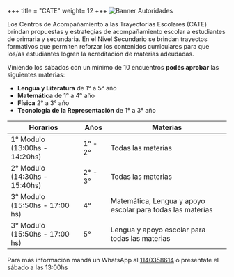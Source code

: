 +++
title = "CATE"
weight= 12
+++
![Banner Autoridades](/imgs/cate.jpg?height=20vw&lightbox=false)


Los Centros de Acompañamiento a las Trayectorias Escolares (CATE) brindan propuestas y estrategias de acompañamiento escolar a estudiantes de primaria y secundaria. En el Nivel Secundario se brindan trayectos formativos que permiten reforzar los contenidos curriculares para que los/as estudiantes logren la acreditación de materias adeudadas.

Viniendo los sábados con un mínimo de 10 encuentros **podés aprobar** las siguientes materias:

- **Lengua y Literatura** de 1° a 5° año
- **Matemática** de 1° a 4° año
- **Física** 2° a 3° año
- **Tecnología de la Representación** de 1° a 3° año


| Horarios | Años | Materias |
|----------|----------|----------|
| 1° Modulo (13:00hs - 14:20hs)| 1° - 2°| Todas las materias |
| 2° Modulo (14:30hs - 15:40hs)  | 2° - 3°  | Todas las materias   |
| 3° Modulo (15:50hs - 17:00 hs)   | 4°   |  Matemática, Lengua y apoyo escolar para todas las materias  |
| 3° Modulo (15:50hs - 17:00 hs)   | 5°   | Lengua y apoyo escolar para todas las materias  |


Para más información mandá un WhatsApp al [1140358614](https://api.whatsapp.com/send?phone=++5491140358614&text=Hola!%20Quiero%20saber%20m%C3%A1s%20informaci%C3%B3n%20sobre%20el%20CATE%20) o presentate el sábado a las 13:00hs